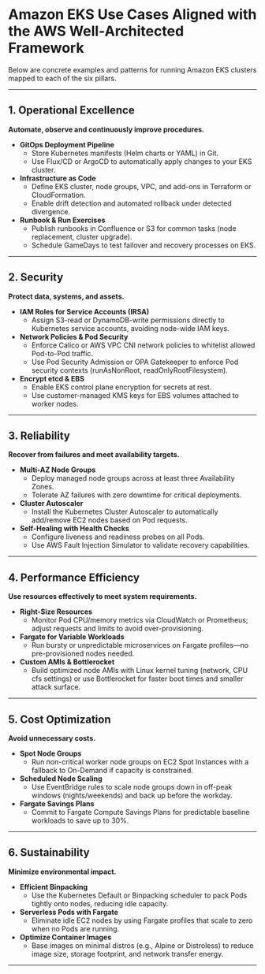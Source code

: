 # Amazon EKS Use Cases Aligned with the AWS Well-Architected Framework

Below are concrete examples and patterns for running Amazon EKS clusters mapped to each of the six pillars.

---

## 1. Operational Excellence  
**Automate, observe and continuously improve procedures.**  
- **GitOps Deployment Pipeline**  
  - Store Kubernetes manifests (Helm charts or YAML) in Git.  
  - Use Flux/CD or ArgoCD to automatically apply changes to your EKS cluster.  
- **Infrastructure as Code**  
  - Define EKS cluster, node groups, VPC, and add-ons in Terraform or CloudFormation.  
  - Enable drift detection and automated rollback under detected divergence.  
- **Runbook & Run Exercises**  
  - Publish runbooks in Confluence or S3 for common tasks (node replacement, cluster upgrade).  
  - Schedule GameDays to test failover and recovery processes on EKS.

---

## 2. Security  
**Protect data, systems, and assets.**  
- **IAM Roles for Service Accounts (IRSA)**  
  - Assign S3-read or DynamoDB-write permissions directly to Kubernetes service accounts, avoiding node-wide IAM keys.  
- **Network Policies & Pod Security**  
  - Enforce Calico or AWS VPC CNI network policies to whitelist allowed Pod-to-Pod traffic.  
  - Use Pod Security Admission or OPA Gatekeeper to enforce Pod security contexts (runAsNonRoot, readOnlyRootFilesystem).  
- **Encrypt etcd & EBS**  
  - Enable EKS control plane encryption for secrets at rest.  
  - Use customer-managed KMS keys for EBS volumes attached to worker nodes.

---

## 3. Reliability  
**Recover from failures and meet availability targets.**  
- **Multi-AZ Node Groups**  
  - Deploy managed node groups across at least three Availability Zones.  
  - Tolerate AZ failures with zero downtime for critical deployments.  
- **Cluster Autoscaler**  
  - Install the Kubernetes Cluster Autoscaler to automatically add/remove EC2 nodes based on Pod requests.  
- **Self-Healing with Health Checks**  
  - Configure liveness and readiness probes on all Pods.  
  - Use AWS Fault Injection Simulator to validate recovery capabilities.

---

## 4. Performance Efficiency  
**Use resources effectively to meet system requirements.**  
- **Right-Size Resources**  
  - Monitor Pod CPU/memory metrics via CloudWatch or Prometheus; adjust requests and limits to avoid over-provisioning.  
- **Fargate for Variable Workloads**  
  - Run bursty or unpredictable microservices on Fargate profiles—no pre-provisioned nodes needed.  
- **Custom AMIs & Bottlerocket**  
  - Build optimized node AMIs with Linux kernel tuning (network, CPU cfs settings) or use Bottlerocket for faster boot times and smaller attack surface.

---

## 5. Cost Optimization  
**Avoid unnecessary costs.**  
- **Spot Node Groups**  
  - Run non-critical worker node groups on EC2 Spot Instances with a fallback to On-Demand if capacity is constrained.  
- **Scheduled Node Scaling**  
  - Use EventBridge rules to scale node groups down in off-peak windows (nights/weekends) and back up before the workday.  
- **Fargate Savings Plans**  
  - Commit to Fargate Compute Savings Plans for predictable baseline workloads to save up to 30%.

---

## 6. Sustainability  
**Minimize environmental impact.**  
- **Efficient Binpacking**  
  - Use the Kubernetes Default or Binpacking scheduler to pack Pods tightly onto nodes, reducing idle capacity.  
- **Serverless Pods with Fargate**  
  - Eliminate idle EC2 nodes by using Fargate profiles that scale to zero when no Pods are running.  
- **Optimize Container Images**  
  - Base images on minimal distros (e.g., Alpine or Distroless) to reduce image size, storage footprint, and network transfer energy.

---
